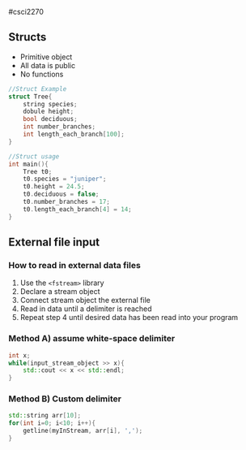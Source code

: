 #csci2270 
## Structs
- Primitive object
- All data is public
- No functions
```cpp
//Struct Example
struct Tree{
	string species;
	dobule height;
	bool deciduous;
	int number_branches;
	int length_each_branch[100];
}
```
```cpp
//Struct usage
int main(){
	Tree t0;
	t0.species = "juniper";
	t0.height = 24.5;
	t0.deciduous = false;
	t0.number_branches = 17;
	t0.length_each_branch[4] = 14;
}
```
## External file input
### How to read in external data files
1. Use the `<fstream>` library
2. Declare a stream object
3. Connect stream object the external file
4. Read in data until a delimiter is reached
5. Repeat step 4 until desired data has been read into your program
### Method A) assume white-space delimiter
```cpp
int x;
while(input_stream_object >> x){
	std::cout << x << std::endl;
}
```
### Method B) Custom delimiter
```cpp
std::string arr[10];
for(int i=0; i<10; i++){
	getline(myInStream, arr[i], ',');
}
```
